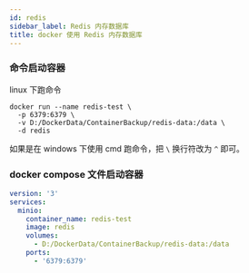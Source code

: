 ```yaml
---
id: redis
sidebar_label: Redis 内存数据库
title: docker 使用 Redis 内存数据库
---
```


### 命令启动容器

linux 下跑命令

```shell
docker run --name redis-test \
  -p 6379:6379 \
  -v D:/DockerData/ContainerBackup/redis-data:/data \
  -d redis
```

如果是在 windows 下使用 cmd 跑命令，把 `\` 换行符改为 `^` 即可。

### docker compose 文件启动容器

```yml
version: '3'
services:
  minio:
    container_name: redis-test
    image: redis
    volumes:
      - D:/DockerData/ContainerBackup/redis-data:/data
    ports:
      - '6379:6379'
```
